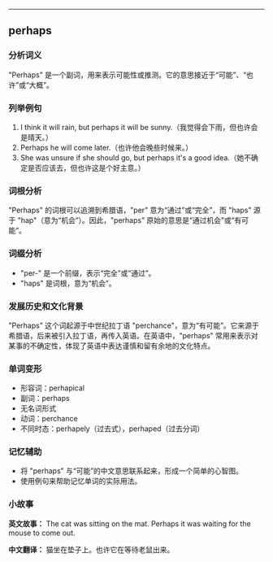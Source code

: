 
---------------
## perhaps
### 分析词义
"Perhaps" 是一个副词，用来表示可能性或推测。它的意思接近于“可能”、“也许”或“大概”。

### 列举例句
1. I think it will rain, but perhaps it will be sunny.（我觉得会下雨，但也许会是晴天。）
2. Perhaps he will come later.（也许他会晚些时候来。）
3. She was unsure if she should go, but perhaps it's a good idea.（她不确定是否应该去，但也许这是个好主意。）

### 词根分析
"Perhaps" 的词根可以追溯到希腊语，"per" 意为“通过”或“完全”，而 "haps" 源于 "hap"（意为“机会”）。因此，"perhaps" 原始的意思是“通过机会”或“有可能”。

### 词缀分析
- "per-" 是一个前缀，表示“完全”或“通过”。
- "haps" 是词根，意为“机会”。

### 发展历史和文化背景
"Perhaps" 这个词起源于中世纪拉丁语 "perchance"，意为“有可能”。它来源于希腊语，后来被引入拉丁语，再传入英语。在英语中，"perhaps" 常用来表示对某事的不确定性，体现了英语中表达谨慎和留有余地的文化特点。

### 单词变形
- 形容词：perhapical
- 副词：perhaps
- 无名词形式
- 动词：perchance
- 不同时态：perhapely（过去式），perhaped（过去分词）

### 记忆辅助
- 将 "perhaps" 与“可能”的中文意思联系起来，形成一个简单的心智图。
- 使用例句来帮助记忆单词的实际用法。

### 小故事
**英文故事：**
The cat was sitting on the mat. Perhaps it was waiting for the mouse to come out.

**中文翻译：**
猫坐在垫子上。也许它在等待老鼠出来。

